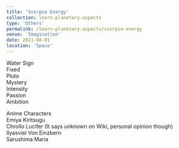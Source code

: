 ```yaml
---
title: 'Scorpio Energy'
collection: learn-planetary-aspects
type: 'Others'
permalink: /learn-planetary-aspects/scorpio-energy
venue: 'Imagination'
date: 2021-08-01
location: 'Space'
---
```


Water Sign  
Fixed  
Pluto  
Mystery  
Intensity  
Passion  
Ambition  
  
Anime Characters  
Emiya Kiritsugu  
Chrollo Lucifer (It says unknown on Wiki, personal opinion though)    
Ilyasviel Von Einzbern  
Sarushima Maria      
 
